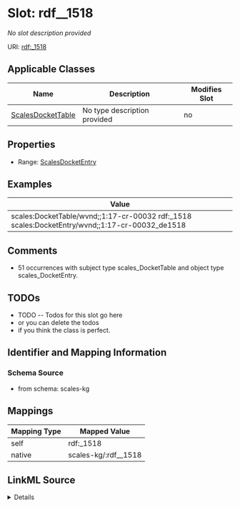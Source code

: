 

# Slot: rdf__1518


_No slot description provided_





URI: [rdf:_1518](http://www.w3.org/1999/02/22-rdf-syntax-ns#_1518)



<!-- no inheritance hierarchy -->





## Applicable Classes

| Name | Description | Modifies Slot |
| --- | --- | --- |
| [ScalesDocketTable](../classes/ScalesDocketTable.md) | No type description provided |  no  |







## Properties

* Range: [ScalesDocketEntry](../classes/ScalesDocketEntry.md)






## Examples

| Value |
| --- |
| scales:DocketTable/wvnd;;1:17-cr-00032 rdf:_1518 scales:DocketEntry/wvnd;;1:17-cr-00032_de1518 |

## Comments

* 51 occurrences with subject type scales_DocketTable and object type scales_DocketEntry.

## TODOs

* TODO -- Todos for this slot go here
* or you can delete the todos
* if you think the class is perfect.

## Identifier and Mapping Information







### Schema Source


* from schema: scales-kg




## Mappings

| Mapping Type | Mapped Value |
| ---  | ---  |
| self | rdf:_1518 |
| native | scales-kg/:rdf__1518 |




## LinkML Source

<details>
```yaml
name: rdf__1518
description: No slot description provided
todos:
- TODO -- Todos for this slot go here
- or you can delete the todos
- if you think the class is perfect.
comments:
- 51 occurrences with subject type scales_DocketTable and object type scales_DocketEntry.
examples:
- value: scales:DocketTable/wvnd;;1:17-cr-00032 rdf:_1518 scales:DocketEntry/wvnd;;1:17-cr-00032_de1518
from_schema: scales-kg
rank: 1000
slot_uri: rdf:_1518
alias: rdf__1518
domain_of:
- scales_DocketTable
range: scales_DocketEntry

```
</details>